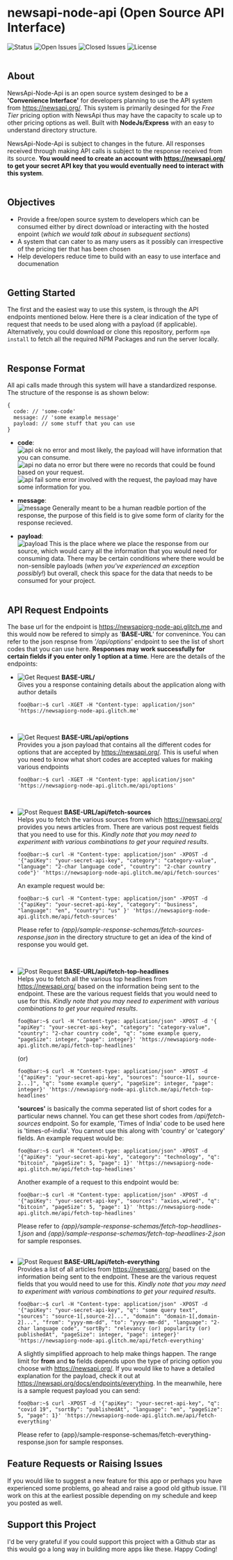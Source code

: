 # newsapi-node-api (Open Source API Interface)
![Status](https://img.shields.io/github/checks-status/sricharankrishnan/newsapiorg-node-api/master)
![Open Issues](https://img.shields.io/github/issues-raw/sricharankrishnan/newsapiorg-node-api)
![Closed Issues](https://img.shields.io/github/issues-closed-raw/sricharankrishnan/newsapiorg-node-api)
![License](https://img.shields.io/github/license/sricharankrishnan/newsapiorg-node-api)
<br/>
<br/>
## About
NewsApi-Node-Api is an open source system desinged to be a __'Convenience Interface'__ for developers planning to use the API system from 
<https://newsapi.org/>. This system is primarily desinged for the _Free Tier_ pricing option with NewsApi thus may have 
the capacity to scale up to other pricing options as well. Built with __NodeJs/Express__ with an easy to understand directory structure.

NewsApi-Node-Api is subject to changes in the future. All responses received through making API calls is subject to the response received from 
its source. __You would need to create an account with <https://newsapi.org/> to get your secret API key that you would eventually need to interact 
with this system__.<br/><br/>

## Objectives
* Provide a free/open source system to developers which can be consumed either by direct download or interacting with the hosted enpoint (_which 
  we would talk about in subsequent sections_)
* A system that can cater to as many users as it possibly can irrespective of the pricing tier that has been chosen
* Help developers reduce time to build with an easy to use interface and documenation
<br/><br/>

## Getting Started
The first and the easiest way to use this system, is through the API endpoints mentioned below. Here there is a clear indication of the type of request that needs to be used along with a payload (if applicable). Alternatively, you could download or clone this repository, perform ```npm install``` to fetch all the required NPM Packages and run the server locally.<br/><br/>


## Response Format
All api calls made through this system will have a standardized response. The structure of the response is as shown below:
```
{
  code: // 'some-code'
  message: // 'some example message'
  payload: // some stuff that you can use
}
```
* __code__:<br/>
![api ok](https://img.shields.io/badge/code-api%20ok-green) no error and most likely, the payload will have information that you can consume.<br/>
![api no data](https://img.shields.io/badge/code-api%20no%20data-green) no error but there were no records that could be found based on your request.<br/>
![api fail](https://img.shields.io/badge/code-api%20fail-red) some error involved with the request, the payload may have some information for you.

* __message__:<br/>
![message](https://img.shields.io/badge/message-human%20readable%20information-blue) Generally meant to be a human readble portion of the response, the purpose of this field is to give some form of clarity for the response recieved.

* __payload__:<br/>
![payload](https://img.shields.io/badge/payload-%7B%7D-orange) This is the place where we place the response from our source, which would carry all the information that you would need for consuming data. There may be certain conditions where there would be non-sensible payloads (_when you've experienced an exception possibly!_) but overall, check this space for the data that needs to be consumed for your project.<br/><br/>


## API Request Endpoints
The base url for the endpoint is <https://newsapiorg-node-api.glitch.me> and this would now be refered to simply as '__BASE-URL__' for convenince. 
You can refer to the json respnse from _'/api/options'_ endpoint to see the list of short codes that you can use here. __Responses may 
work successfully for certain fields if you enter only 1 option at a time__. Here are the details of the endpoints:
* ![Get Request](https://img.shields.io/badge/method-get-orange) __BASE-URL/__<br/>
  Gives you a response containing details about the application along with author details
  ```console
  foo@bar:~$ curl -XGET -H "Content-type: application/json" 'https://newsapiorg-node-api.glitch.me'
  ```
  <br/>
* ![Get Request](https://img.shields.io/badge/method-get-orange) __BASE-URL/api/options__<br/>
  Provides you a json payload that contains all the different codes for options that are accepted by <https://newsapi.org/>. This is useful when you need to know 
  what short codes are accepted values for making various endpoints
  ```console
  foo@bar:~$ curl -XGET -H "Content-type: application/json" 'https://newsapiorg-node-api.glitch.me/api/options'
  ```
  <br/>
* ![Post Request](https://img.shields.io/badge/method-post-orange) __BASE-URL/api/fetch-sources__<br/>
  Helps you to fetch the various sources from which <https://newsapi.org/> provides you news articles from. There are various post request fields that you need 
  to use for this. _Kindly note that you may need to experiment with various combinations to get your required results_.
  ```console
  foo@bar:~$ curl -H "Content-type: application/json" -XPOST -d '{"apiKey": "your-secret-api-key", "category": "category-value", "language": "2-char language code", "country": "2-char country code"}' 'https://newsapiorg-node-api.glitch.me/api/fetch-sources'
  ```
  An example request would be:
  ```console
  foo@bar:~$ curl -H "Content-type: application/json" -XPOST -d '{"apiKey": "your-secret-api-key", "category": "business", "language": "en", "country": "us" }' 'https://newsapiorg-node-api.glitch.me/api/fetch-sources'
  ```
  Please refer to _{app}/sample-response-schemas/fetch-sources-response.json_ in the directory structure to get an idea of the kind of response you would get.
  
  <br/>
* ![Post Request](https://img.shields.io/badge/method-post-orange) __BASE-URL/api/fetch-top-headlines__<br/>
  Helps you to fetch all the various top headlines from <https://newsapi.org/> based on the information being sent to the endpoint. These are the various 
  request fields that you would need to use for this. _Kindly note that you may need to experiment with various combinations to get your required results_.
  ```console
  foo@bar:~$ curl -H "Content-type: application/json" -XPOST -d '{ "apiKey": "your-secret-api-key", "category": "category-value", "country": "2-char country code", "q": "some example query, "pageSize": integer, "page": integer}' 'https://newsapiorg-node-api.glitch.me/api/fetch-top-headlines'
  ```
  (or)
  ```console
  foo@bar:~$ curl -H "Content-type: application/json" -XPOST -d '{"apiKey": "your-secret-api-key", "sources": "source-1[, source-2...]", "q": "some example query", "pageSize": integer, "page": integer}' 'https://newsapiorg-node-api.glitch.me/api/fetch-top-headlines'
  ```
  __'sources'__ is basically the comma seperated list of short codes for a particular news channel. You can get these short codes from _/api/fetch-sources_ 
  endpoint. So for example, 'Times of India' code to be used here is 'times-of-india'. You cannot use this along with 'country' or 'category' fields. 
  An example request would be: 
  ```console
  foo@bar:~$ curl -H "Content-type: application/json" -XPOST -d '{"apiKey": "your-secret-api-key", "category": "technology", "q": "bitcoin", "pageSize": 5, "page": 1}' 'https://newsapiorg-node-api.glitch.me/api/fetch-top-headlines'
  ```
  Another example of a request to this endpoint would be:
  ```console
  foo@bar:~$ curl -H "Content-type: application/json" -XPOST -d '{"apiKey": "your-secret-api-key", "sources": "axios,wired", "q": "bitcoin", "pageSize": 5, "page": 1}' 'https://newsapiorg-node-api.glitch.me/api/fetch-top-headlines'
  ```
  Please refer to _{app}/sample-response-schemas/fetch-top-headlines-1.json_ and _{app}/sample-response-schemas/fetch-top-headlines-2.json_ for sample 
  responses.<br/><br/>
  
* ![Post Request](https://img.shields.io/badge/method-post-orange) __BASE-URL/api/fetch-everything__<br/>
  Provides a list of all articles from <https://newsapi.org/> based on the information being sent to the endpoint. These are the various 
  request fields that you would need to use for this. _Kindly note that you may need to experiment with various combinations to get your required results_.
  ```console
  foo@bar:~$ curl -H "Content-type: application/json" -XPOST -d '{"apiKey": "your-secret-api-key", "q": "some query text", "sources": "source-1[,source-2]...", "domain": "domain-1[,domain-2]...", "from": "yyyy-mm-dd", "to": "yyyy-mm-dd", "language": "2-char language code", "sortBy": "relevancy (or) popularity (or) publishedAt", "pageSize": integer, "page": integer}' 'https://newsapiorg-node-api.glitch.me/api/fetch-everything'
  ```
  A slightly simplified approach to help make things happen. The range limit for __from__ and __to__ fields depends upon the type of pricing option you choose 
  with <https://newsapi.org/>. If you would like to have a detailed explanation for the payload, check it out at <https://newsapi.org/docs/endpoints/everything>. 
  In the meanwhile, here is a sample request payload you can send:
  ```console
  foo@bar:~$ curl -XPOST -d '{"apiKey": "your-secret-api-key", "q": "covid 19", "sortBy": "publishedAt", "language": "en", "pageSize": 5, "page": 1}' 'https://newsapiorg-node-api.glitch.me/api/fetch-everything'
  ```
  Please refer to {app}/sample-response-schemas/fetch-everything-response.json for sample responses.

## Feature Requests or Raising Issues
If you would like to suggest a new feature for this app or perhaps you have experienced some problems, go ahead and raise a good old github issue. 
I'll work on this at the earliest possible depending on my schedule and keep you posted as well.

## Support this Project
I'd be very grateful if you could support this project with a Github star as this would go a long way in building more apps like these. 
Happy Coding!
